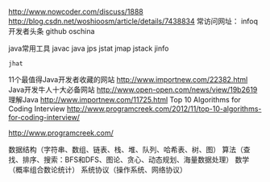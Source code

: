 http://www.nowcoder.com/discuss/1888
http://blog.csdn.net/woshioosm/article/details/7438834
常访问网址：
    infoq
    开发者头条
    github
    oschina

java常用工具
    javac
    java
    jps
    jstat
    jmap
    jstack
    jinfo

    jhat

11个最值得Java开发者收藏的网站 http://www.importnew.com/22382.html
Java开发牛人十大必备网站 http://www.open-open.com/news/view/19b2619
理解Java http://www.importnew.com/11725.html
Top 10 Algorithms for Coding Interview http://www.programcreek.com/2012/11/top-10-algorithms-for-coding-interview/

http://www.programcreek.com/

数据结构（字符串、数组、链表、栈、堆、队列、哈希表、树、图）
算法（查找、排序、搜索：BFS和DFS、图论、贪心、动态规划、海量数据处理）
数学（概率组合数论统计）
系统协议（操作系统、网络协议）